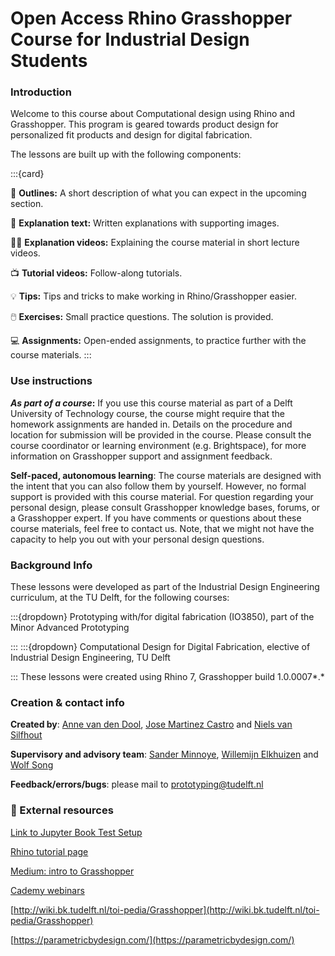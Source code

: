 # Open Access Rhino Grasshopper Course for Industrial Design Students

### Introduction

Welcome to this course about Computational design using Rhino and Grasshopper. This program is geared towards product design for personalized fit products and design for digital fabrication.

The lessons are built up with the following components:

:::{card}

📌 **Outlines:** A short description of what you can expect in the upcoming section.

📑 **Explanation text:** Written explanations with supporting images.

👩‍🏫 **Explanation videos:** Explaining the course material in short lecture videos.

📺 **Tutorial videos:** Follow-along tutorials.

💡 **Tips:** Tips and tricks to make working in Rhino/Grasshopper easier.

🖱️ **Exercises:** Small practice questions. The solution is provided.

💻 **Assignments:** Open-ended assignments, to practice further with the course materials.
:::

### Use instructions

***As part of a course*:** If you use this course material as part of a Delft University of Technology course, the course might require that the homework assignments are handed in. Details on the procedure and location for submission will be provided in the course. Please consult the course coordinator or learning environment (e.g. Brightspace), for more information on Grasshopper support and assignment feedback. 

**Self-paced, autonomous learning**: The course materials are designed with the intent that you can also follow them by yourself. However, no formal support is provided with this course material. For question regarding your personal design, please consult Grasshopper knowledge bases, forums, or a Grasshopper expert. If you have comments or questions about these course materials, feel free to contact us. Note, that we might not have the capacity to help you out with your personal design questions.

### Background Info

These lessons were developed as part of the Industrial Design Engineering curriculum, at the TU Delft, for the following courses:

:::{dropdown} Prototyping with/for digital fabrication (IO3850), part of the Minor Advanced Prototyping


:::
:::{dropdown} Computational Design for Digital Fabrication, elective of Industrial Design Engineering, TU Delft


:::
These lessons were created using Rhino 7, Grasshopper build 1.0.0007*.*

### Creation & contact info

**Created by**: [Anne van den Dool](https://www.tudelft.nl/io/over-io/personen/dool-ac-van-den), [Jose Martinez Castro](https://www.tudelft.nl/io/over-io/personen/martinez-castro-j-f) and [Niels van Silfhout](../mailto%3AN.vanSilfhout%40student.tudelft.nl)

**Supervisory and advisory team**: [Sander Minnoye](https://www.tudelft.nl/io/over-io/personen/minnoye-alm), [Willemijn Elkhuizen](https://www.tudelft.nl/io/over-io/personen/elkhuizen-ws) and [Wolf Song](https://www.tudelft.nl/io/over-io/personen/song-y)

**Feedback/errors/bugs**: please mail to [prototyping@tudelft.nl](../mailto%3Aprototyping%40tudelft.nl)

### 🔗 External resources

[Link to Jupyter Book Test Setup](https://josemartinez18.github.io/grasshopper-open-access-test/intro.html#)

[Rhino tutorial page](https://www.rhino3d.com/learn/?query=kind:%20jump_start&modal=null)

[Medium: intro to Grasshopper](https://medium.com/intro-to-grasshopper)

[Cademy webinars](https://www.cademy.xyz/webinars)

[http://wiki.bk.tudelft.nl/toi-pedia/Grasshopper](http://wiki.bk.tudelft.nl/toi-pedia/Grasshopper)

[https://parametricbydesign.com/](https://parametricbydesign.com/)